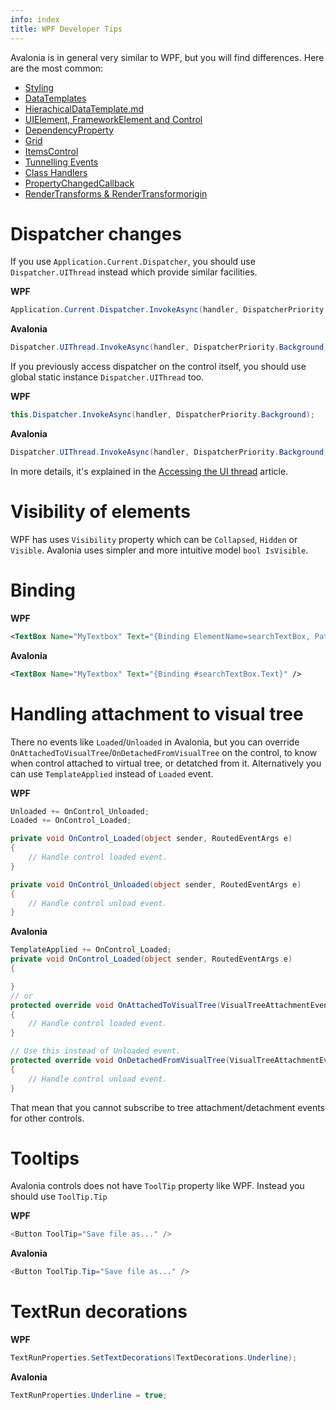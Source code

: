 ```yaml
---
info: index
title: WPF Developer Tips
---
```


Avalonia is in general very similar to WPF, but you will find differences. Here are the most common:

* [Styling](styling)
* [DataTemplates](datatemplates)
* [HierachicalDataTemplate.md](hierachicaldatatemplate)
* [UIElement, FrameworkElement and Control
](uielement-frameworkelement-and-control)
* [DependencyProperty](dependencyproperty)
* [Grid](grid)
* [ItemsControl](itemscontrol)
* [Tunnelling Events](tunnelling-events)
* [Class Handlers](class-handlers)
* [PropertyChangedCallback](propertychangedcallback)
* [RenderTransforms & RenderTransformorigin](rendertransforms-and-rendertransformorigin)


# Dispatcher changes

If you use `Application.Current.Dispatcher`, you should use `Dispatcher.UIThread` instead which provide similar facilities.

**WPF**
```csharp
Application.Current.Dispatcher.InvokeAsync(handler, DispatcherPriority.Background);
```

**Avalonia**
```csharp
Dispatcher.UIThread.InvokeAsync(handler, DispatcherPriority.Background);
```

If you previously access dispatcher on the control itself, you should use global static instance `Dispatcher.UIThread` too.

**WPF**
```csharp
this.Dispatcher.InvokeAsync(handler, DispatcherPriority.Background);
```

**Avalonia**
```csharp
Dispatcher.UIThread.InvokeAsync(handler, DispatcherPriority.Background);
```

In more details, it's explained in the [Accessing the UI thread](../guides/basics/accessing-the-ui-thread.md) article.

# Visibility of elements

WPF has uses `Visibility` property which can be `Collapsed`, `Hidden` or `Visible`. Avalonia uses simpler and more intuitive model `bool IsVisible`.

# Binding

**WPF**
```xml
<TextBox Name="MyTextbox" Text="{Binding ElementName=searchTextBox, Path=Text}"" />
```

**Avalonia**
```xml
<TextBox Name="MyTextbox" Text="{Binding #searchTextBox.Text}" />
```

# Handling attachment to visual tree

There no events like `Loaded`/`Unloaded` in Avalonia, but you can override `OnAttachedToVisualTree`/`OnDetachedFromVisualTree` on the control, to know when control attached to virtual tree, or detatched from it. Alternatively you can use `TemplateApplied` instead of `Loaded` event.

**WPF**
```csharp
Unloaded += OnControl_Unloaded;
Loaded += OnControl_Loaded;

private void OnControl_Loaded(object sender, RoutedEventArgs e)
{
    // Handle control loaded event.
}

private void OnControl_Unloaded(object sender, RoutedEventArgs e)
{
    // Handle control unload event.
}
```

**Avalonia**
```csharp
TemplateApplied += OnControl_Loaded;
private void OnControl_Loaded(object sender, RoutedEventArgs e)
{

}
// or
protected override void OnAttachedToVisualTree(VisualTreeAttachmentEventArgs e)
{
    // Handle control loaded event.
}

// Use this instead of Unloaded event.
protected override void OnDetachedFromVisualTree(VisualTreeAttachmentEventArgs e)
{
    // Handle control unload event.
}
```
That mean that you cannot subscribe to tree attachment/detachment events for other controls.


# Tooltips

Avalonia controls does not have `ToolTip` property like WPF. Instead you should use `ToolTip.Tip`

**WPF**
```csharp
<Button ToolTip="Save file as..." />
```

**Avalonia**
```csharp
<Button ToolTip.Tip="Save file as..." />
```

# TextRun decorations

**WPF**
```csharp
TextRunProperties.SetTextDecorations(TextDecorations.Underline);
```

**Avalonia**
```csharp
TextRunProperties.Underline = true;
```
